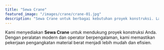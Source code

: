```yaml
---
title: "Sewa Crane"
featured_image: "/images/crane/crane-01.jpg"
description: "Sewa Crane untuk berbagai kebutuhan proyek konstruksi. Layanan terpercaya dengan peralatan modern dan operator profesional."
---
```


Kami menyediakan **Sewa Crane** untuk mendukung proyek konstruksi Anda. Dengan peralatan modern dan operator berpengalaman, kami memastikan pekerjaan pengangkatan material berat menjadi lebih mudah dan efisien.